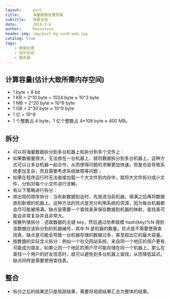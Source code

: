 ```yaml
---
layout:     post
title:      海量数据处理思路
subtitle:   简要总结
date:       2019-3-6
author:     Ranxxxxxx
header-img: img/post-bg-ios9-web.jpg
catalog: true
tags:
    - 数据处理
    - 知识总结
    - 服务器
---
```

## 计算容量(估计大致所需内存空间)
- 1 byte = 8 bit
- 1 KB = 2^10 byte = 1024 byte ≈ 10^3 byte
- 1 MB = 2^20 byte ≈ 10^6 byte
- 1 GB = 2^30 byte ≈ 10^9 byte
- 1 亿 = 10^8
- 1 个整数占 4 byte，1 亿个整数占 4*108 byte ≈ 400 MB。

## 拆分
- 可以将海量数据拆分到多台机器上和拆分到多个文件上：
- 如果数据量很大，无法放在一台机器上，就将数据拆分到多台机器上。这种方式可以让多台机器一起合作，从而使得问题的求解更加快速。但是也会导致系统更加复杂，而且需要考虑系统故障等问题；
- 如果在程序运行时无法直接加载一个大文件到内存中，就将大文件拆分成小文件，分别对每个小文件进行求解。
- 有以下策略进行拆分：
- 按出现的顺序拆分：当有新数据到达时，先放进当前机器，填满之后再将数据放到新增的机器上。这种方法的优点是充分利用系统的资源，因为每台机器都会尽可能被填满。缺点是需要一个查找表来保存数据到机器的映射，查找表可能会非常复杂并且非常大。
- 按散列值拆分：选取数据的主键 key，然后通过哈希取模 hash(key)%N 得到该数据应该拆分到的机器编号，其中 N 是机器的数量。优点是不需要使用查找表，缺点是可能会导致一台机器存储的数据过多，甚至超出它的最大容量。
- 按数据的实际含义拆分：例如一个社交网站系统，来自同一个地区的用户更有可能成为朋友，如果让同一个地区的用户尽可能存储在同一个机器上，那么在查找一个用户的好友信息时，就可以避免到多台机器上查找，从而降低延迟。缺点同样是需要使用查找表。

## 整合
- 拆分之后的结果还只是局部结果，需要将局部结果汇总为整体的结果。
